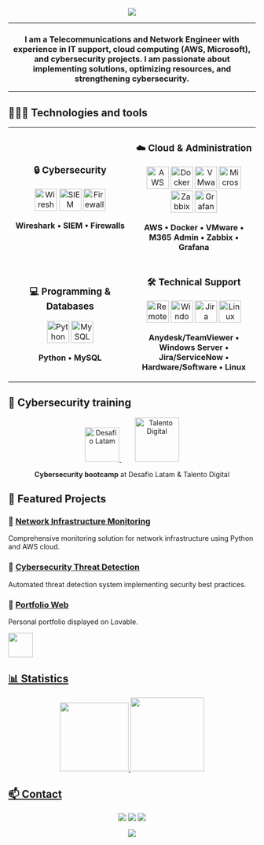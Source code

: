 <!-- Banner superior -->
<p align="center">
  <img src="https://capsule-render.vercel.app/api?type=waving&color=0:3A7BD5,100:00D2FF&height=200&section=header&text=Hi👋,%20I'm%20Marco%20Jara%20Cuevas&fontSize=40&fontColor=ffffff&animation=fadeIn&fontAlignY=35" />
</p>

---

<h3 align="center">I am a Telecommunications and Network Engineer with experience in IT support, cloud computing (AWS, Microsoft), and cybersecurity projects. I am passionate about implementing solutions, optimizing resources, and strengthening cybersecurity.</h3>  
</p>

---

## 👨🏻‍💻 Technologies and tools 
<table align="center">
  <tr>
    <!-- Primera fila -->
    <td align="center" width="50%">
      <h3>🔒 Cybersecurity</h3>
      <p>
        <img src="https://img.icons8.com/ios7/512/FFFFFF/wireshark.png" alt="Wireshark" width="45" height="45"/>
        <img src="https://cdn-icons-png.flaticon.com/512/10349/10349752.png" alt="SIEM" width="45" height="45"/>
        <img src="https://img.icons8.com/color/48/firewall.png" alt="Firewalls" width="45" height="45"/>
      </p>
      <p>
        <strong>Wireshark • SIEM • Firewalls</strong>
      </p>
    </td>
    <td align="center" width="50%">
      <h3>☁️ Cloud & Administration</h3>
      <p>
        <img src="https://i0.wp.com/www.spideronline.co.uk/wp-content/uploads/2024/11/aws.png?fit=597%2C597&ssl=1" alt="AWS" width="45" height="45"/>
        <img src="https://cdn.jsdelivr.net/gh/devicons/devicon/icons/docker/docker-original.svg" alt="Docker" width="45" height="45"/>
        <img src="https://upload.wikimedia.org/wikipedia/commons/thumb/5/5a/Vmware_workstation_16_icon.svg/2051px-Vmware_workstation_16_icon.svg.png" alt="VMware" width="45" height="45"/>
        <img src="https://img.icons8.com/color/48/office-365.png" alt="Microsoft 365" width="45" height="45"/>
        <img src="https://www.vectorlogo.zone/logos/zabbix/zabbix-icon.svg" alt="Zabbix" width="45" height="45"/>
        <img src="https://www.vectorlogo.zone/logos/grafana/grafana-icon.svg" alt="Grafana" width="45" height="45"/>
      </p>
      <p>
        <strong>AWS • Docker • VMware • M365 Admin • Zabbix • Grafana</strong>
      </p>
    </td>
  </tr>
  <tr>
    <!-- Segunda fila -->
    <td align="center" width="50%">
      <h3>💻 Programming & Databases</h3>
      <p>
        <img src="https://cdn.jsdelivr.net/gh/devicons/devicon/icons/python/python-original.svg" alt="Python" width="45" height="45"/>
        <img src="https://cdn.jsdelivr.net/gh/devicons/devicon/icons/mysql/mysql-original.svg" alt="MySQL" width="45" height="45"/>
      </p>
      <p>
        <strong>Python • MySQL</strong>
      </p>
    </td>
    <td align="center" width="50%">
      <h3>🛠️ Technical Support</h3>
      <p>
        <img src="https://img.icons8.com/color/48/remote-desktop.png" alt="Remote Support" width="45" height="45"/>
        <img src="https://cdn.jsdelivr.net/gh/devicons/devicon/icons/windows8/windows8-original.svg" alt="Windows Server" width="45" height="45"/>
        <img src="https://cdn.jsdelivr.net/gh/devicons/devicon/icons/jira/jira-original.svg" alt="Jira" width="45" height="45"/>
        <img src="https://cdn.jsdelivr.net/gh/devicons/devicon/icons/linux/linux-original.svg" alt="Linux" width="45" height="45"/>
      </p>
      <p>
        <strong>Anydesk/TeamViewer • Windows Server • Jira/ServiceNow • Hardware/Software • Linux</strong>
      </p>
    </td>
  </tr>
</table>
</p>


## 🌱 Cybersecurity training

<p align="center">
  <a href="https://desafiolatam.com" target="_blank">
    <img src="https://desafiolatam.com/wp-content/uploads/2024/05/cropped-flaticon-latam.png" alt="Desafío Latam" width="70" height="70"/>
  </a>
  &nbsp;&nbsp;&nbsp;&nbsp;&nbsp;&nbsp;
  <a href="https://talentodigital.cl" target="_blank">
    <img src="https://encrypted-tbn0.gstatic.com/images?q=tbn:ANd9GcSG4VOPDsSBOe5Eeqz-4kiwFIcz5VdzzJUaUg&s" alt="Talento Digital" width="90" height="90"/>
  </a>
</p>

<p align="center">
  <strong>Cybersecurity bootcamp</strong> at Desafío Latam & Talento Digital
</p>


## 🚀 Featured Projects  

### 🔹 [Network Infrastructure Monitoring](https://github.com/Mark0hara/Network-Infrastructure-Monitoring)  
Comprehensive monitoring solution for network infrastructure using Python and AWS cloud.  

### 🔹 [Cybersecurity Threat Detection](https://github.com/Mark0hara/acme-express)  
Automated threat detection system implementing security best practices.

###  🔹 [Portfolio Web](https://markoharait.lovable.app/)  
Personal portfolio displayed on Lovable. 
<p align="left">
  <a href="https://markoharait.lovable.app"><img src="https://images.g2crowd.com/uploads/product/image/03c1f82cebedaa47c37976d727ab34f6/lovable.png" width="50" height="50"/>
</p>


## 📊 Statistics  

<p align="center">
  <img src="https://github-readme-stats.vercel.app/api?username=Mark0hara&show_icons=true&theme=tokyonight" height="140" />
  <img src="https://github-readme-stats.vercel.app/api/top-langs/?username=Mark0hara&layout=compact&theme=tokyonight" height="150" />
</p>

## 📫 Contact  

<p align="center">
  <a href="marco.antonio.jc2000@gmail.com"><img src="https://img.shields.io/badge/Email-D14836?style=for-the-badge&logo=gmail&logoColor=white"></a>
  <a href="https://www.linkedin.com/in/markoharasba580/"><img src="https://img.shields.io/badge/LinkedIn-0077B5?style=for-the-badge&logo=linkedin&logoColor=white"></a>
  <a href="https://markoharait.lovable.app"><img src="https://img.shields.io/badge/Portfolio-24292e?style=for-the-badge&logo=githubpages&logoColor=white"></a>
</p>


<p align="center">
  <img src="https://capsule-render.vercel.app/api?type=waving&color=0:3A7BD5,100:00D2FF&height=150&section=footer"/>
</p>
